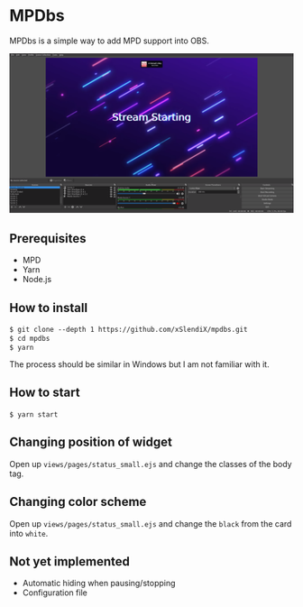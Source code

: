 # MPDbs

MPDbs is a simple way to add MPD support into OBS.

![A screenshot of the project in action.](screenshot.png)

## Prerequisites

 * MPD
 * Yarn
 * Node.js

## How to install

```
$ git clone --depth 1 https://github.com/xSlendiX/mpdbs.git
$ cd mpdbs
$ yarn
```

The process should be similar in Windows but I am not familiar with it.

## How to start

```
$ yarn start
```

## Changing position of widget

Open up `views/pages/status_small.ejs` and change the classes of the body tag.

## Changing color scheme

Open up `views/pages/status_small.ejs` and change the `black` from the card into `white`.

## Not yet implemented

 * Automatic hiding when pausing/stopping
 * Configuration file

